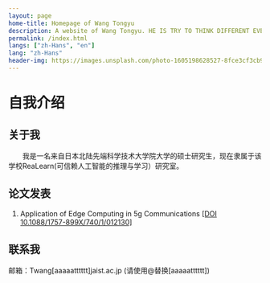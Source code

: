 ```yaml
---
layout: page
home-title: Homepage of Wang Tongyu
description: A website of Wang Tongyu. HE IS TRY TO THINK DIFFERENT EVERYDAY
permalink: /index.html
langs: ["zh-Hans", "en"]
lang: "zh-Hans"
header-img: https://images.unsplash.com/photo-1605198628527-8fce3cf3cb99
---
```


# 自我介绍

## 关于我

&emsp;&emsp;我是一名来自日本北陆先端科学技术大学院大学的硕士研究生，现在隶属于该学校ReaLearn(可信赖人工智能的推理与学习）研究室。

## 论文发表

1. Application of Edge Computing in 5g Communications [[DOI 10.1088/1757-899X/740/1/012130]](https://iopscience.iop.org/article/10.1088/1757-899X/740/1/012130/pdf)


## 联系我

邮箱：Twang[aaaaatttttt]jaist.ac.jp (请使用@替换[aaaaatttttt])